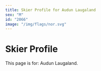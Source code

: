 ```yaml
---
title: Skier Profile for Audun Laugaland
sex: "M"
id: "2066"
image: "/img/flags/nor.svg" 
---
```


# Skier Profile

This page is for: Audun Laugaland.
    